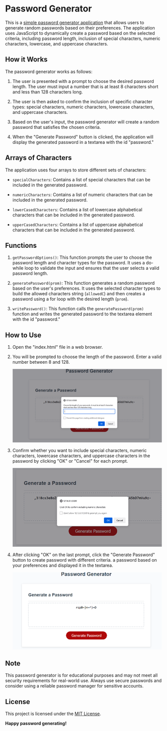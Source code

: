 # Password Generator

This is a [simple password generator application](https://heisen101.github.io/Password-Generator/) that allows users to generate random passwords based on their preferences. The application uses JavaScript to dynamically create a password based on the selected criteria, including password length, inclusion of special characters, numeric characters, lowercase, and uppercase characters.

## How it Works

The password generator works as follows:

1. The user is presented with a prompt to choose the desired password length. The user must input a number that is at least 8 characters short and less than 128 characters long.

2. The user is then asked to confirm the inclusion of specific character types: special characters, numeric characters, lowercase characters, and uppercase characters.

3. Based on the user's input, the password generator will create a random password that satisfies the chosen criteria.

4. When the "Generate Password" button is clicked, the application will display the generated password in a textarea with the id "password."

## Arrays of Characters

The application uses four arrays to store different sets of characters:

- `specialCharacters`: Contains a list of special characters that can be included in the generated password.

- `numericCharacters`: Contains a list of numeric characters that can be included in the generated password.

- `lowerCasedCharacters`: Contains a list of lowercase alphabetical characters that can be included in the generated password.

- `upperCasedCharacters`: Contains a list of uppercase alphabetical characters that can be included in the generated password.

## Functions

1. `getPasswordOptions()`: This function prompts the user to choose the password length and character types for the password. It uses a do-while loop to validate the input and ensures that the user selects a valid password length.

2. `generatePassword(prom)`: This function generates a random password based on the user's preferences. It uses the selected character types to build the allowed characters string (`allowedC`) and then creates a password using a for loop with the desired length (`prom`).

3. `writePassword()`: This function calls the `generatePassword(prom)` function and writes the generated password to the textarea element with the id "password."

## How to Use

1. Open the "index.html" file in a web browser.

2. You will be prompted to choose the length of the password. Enter a valid number between 8 and 128.

   ![first_promt](./assets/first_promt.png)

3. Confirm whether you want to include special characters, numeric characters, lowercase characters, and uppercase characters in the password by clicking "OK" or "Cancel" for each prompt.

   ![second_promt](./assets/second_promt.png)

4. After clicking "OK" on the last prompt, click the "Generate Password" button to create password with different criteria. a password based on your preferences and displayed it in the textarea.

   ![button_generator](./assets/button_click_generator.png)

## Note

This password generator is for educational purposes and may not meet all security requirements for real-world use. Always use secure passwords and consider using a reliable password manager for sensitive accounts.

## License

This project is licensed under the [MIT License](LICENSE).

**Happy password generating!**
